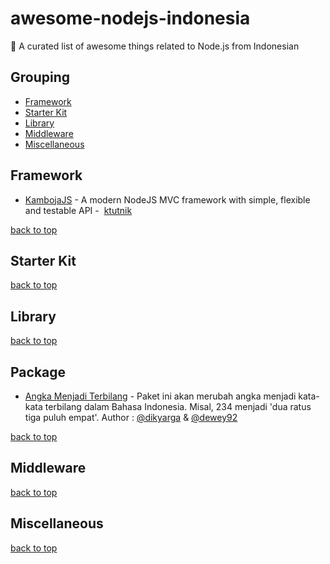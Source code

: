 # awesome-nodejs-indonesia
:star2: A curated list of awesome things related to Node.js from Indonesian


## Grouping
+ [Framework](#framework)
+ [Starter Kit](#starter-kit)
+ [Library](#library)
+ [Middleware](#middleware)
+ [Miscellaneous](#misclelaneous)

## Framework
- [KambojaJS](https://github.com/kambojajs/kamboja) - A modern NodeJS MVC framework with simple, flexible and testable API - 
[ktutnik](https://github.com/ktutnik)


[back to top](#grouping)

## Starter Kit


[back to top](#grouping)

## Library


[back to top](#grouping)

## Package
- [Angka Menjadi Terbilang](https://www.npmjs.com/package/angka-menjadi-terbilang) - Paket ini akan merubah angka menjadi kata-kata terbilang dalam Bahasa Indonesia. Misal, 234 menjadi 'dua ratus tiga puluh empat'. Author : [@dikyarga](http://github.com/dikyarga) & [@dewey92](https://github.com/dewey92)

[back to top](#grouping)

## Middleware


[back to top](#grouping)

## Miscellaneous


[back to top](#grouping)

